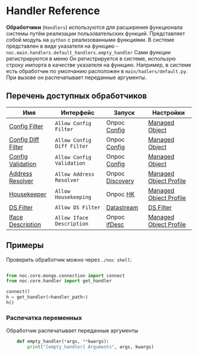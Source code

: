 # Handler Reference

**Обработчики** (`Handlers`) используются для расширения функционала системы путём реализации пользовательских функций. 
Представляет собой модуль на `python` с реализованными функциями. В системе представлен в виде указателя на функцию - `noc.main.handlers.default_handlers.empty_handler`
Сами функции регистрируются в меню Он регистрируется в системе, использую строку импорта в качестве указателя на функцию. Например, в системе есть обработчик по умолчанию расположен в `main/hadlers/default.py`. При вызове он распечатывает переданные аргументы. 

## Перечень доступных обработчиков

| Имя                                         | Интерфейс                  | Запуск                                               | Настройки                                                             |
| ------------------------------------------- | -------------------------- | ---------------------------------------------------- | --------------------------------------------------------------------- |
| [Config Filter](config-filter.md)           | `Allow Config Filter`      | Опрос [Config](../discovery-reference/box/config.md) | [Managed Object](../concepts/managed-object/index.md)                 |
| [Config Diff Filter](config-diff-filter.md) | `Allow Config Diff Filter` | Опрос [Config](../discovery-reference/box/config.md) | [Managed Object](../concepts/managed-object/index.md)                 |
| [Config Validation](config-validation.md)   | `Allow Config Validation`  | Опрос [Config](../discovery-reference/box/config.md) | [Managed Object](../concepts/managed-object/index.md)                 |
| [Address Resolver](address-resolver.md)     | `Allow Address Resolver`   | Опрос [Discovery](../discovery-reference/box/hk.md)  | [Managed Object Profile](../concepts/managed-object-profile/index.md) |
| [Housekeeper](housekeeper.md)               | `Allow Housekeeping`       | Опрос [HK](../discovery-reference/box/hk.md)         | [Managed Object Profile](../concepts/managed-object-profile/index.md) |
| [DS Filter](ds-filter.md)                   | `Allow DS Filter`          | [Datastream](../datastream-api-reference/index.md)   | [DS Filter](../concepts/managed-object-profile/index.md)              |
| [Iface Description](ifacedescription.md)    | `Allow Iface Description`  | Опрос [ifDesc](../discovery-reference/box/ifdesc.md) | [Managed Object Profile](../concepts/managed-object-profile/index.md) |

## Примеры

Проверить обработчик можно через `./noc shell`:

```python

from noc.core.mongo.connection import connect
from noc.core.handler import get_handler

connect()
h = get_handler(<handler_path>)
h()
```

### Распечатка переменных

Обработчик распечатывает переданные аргументы

```python
    def empty_handler(*args, **kwargs):
        print("[empty_handler] Arguments", args, kwargs)
```
